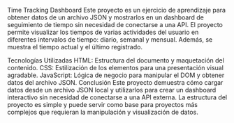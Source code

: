 Time Tracking Dashboard
Este proyecto es un ejercicio de aprendizaje para obtener datos de un archivo JSON y mostrarlos en un dashboard de seguimiento de tiempo sin necesidad de conectarse a una API. El proyecto permite visualizar los tiempos de varias actividades del usuario en diferentes intervalos de tiempo: diario, semanal y mensual. Además, se muestra el tiempo actual y el último registrado.

Tecnologías Utilizadas
HTML: Estructura del documento y maquetación del contenido.
CSS: Estilización de los elementos para una presentación visual agradable.
JavaScript: Lógica de negocio para manipular el DOM y obtener datos del archivo JSON.
Conclusión
Este proyecto demuestra cómo cargar datos desde un archivo JSON local y utilizarlos para crear un dashboard interactivo sin necesidad de conectarse a una API externa. La estructura del proyecto es simple y puede servir como base para proyectos más complejos que requieran la manipulación y visualización de datos.
